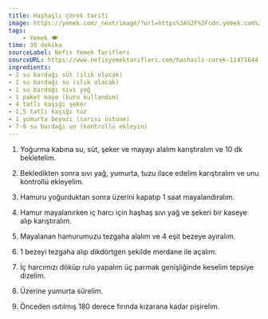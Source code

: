 ```yaml
---
title: Haşhaşlı çörek tarifi
image: https://yemek.com/_next/image/?url=https%3A%2F%2Fcdn.yemek.com%2Fmncrop%2F940%2F625%2Fuploads%2F2017%2F05%2Fhashasli-cevizli-corek-tarifi-.jpg&w=1920&q=75
tags:
    - Yemek 🍽️
time: 30 dakika
sourceLabel: Nefis Yemek Tarifleri
sourceURL: https://www.nefisyemektarifleri.com/hashasli-corek-11471644
ingredients:
- 2 su bardağı süt (ılık olacak)
- 1 su bardağı su (ılık olacak)
- 1 su bardağı sıvı yağ
- 1 paket maya (kuru kullandım)
- 4 tatlı kaşığı şeker
- 1,5 tatlı kaşığı tuz
- 1 yumurta beyazı (sarısı üstüne)
- 7-8 su bardağı un (kontrollü ekleyin) 
---
```


1. Yoğurma kabına su, süt, şeker ve mayayı alalım karıştıralım ve 10 dk bekletelim.

2. Bekledikten sonra sıvı yağ, yumurta, tuzu ilace edelim karıştıralım ve unu kontrollü ekleyelim.

3. Hamuru yoğurduktan sonra üzerini kapatıp 1 saat mayalandıralım.

4. Hamur mayalanırken iç harcı için haşhaş sıvı yağ ve şekeri bir kaseye alıp karıştıralım.

5. Mayalanan hamurumuzu tezgaha alalım ve 4 eşit bezeye ayıralım.

6. 1 bezeyi tezgaha alıp dikdörtgen şekilde merdane ile açalım.

7. İç harcımızı döküp rulo yapalım üç parmak genişliğinde keselim tepsiye dizelim.

8. Üzerine yumurta sürelim.

9. Önceden ısıtılmış 180 derece fırında kızarana kadar pişirelim.
